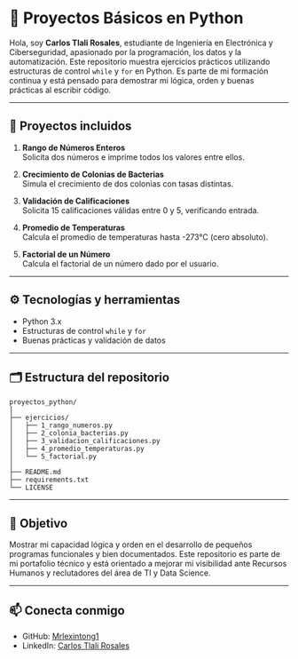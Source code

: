 # 🐍 Proyectos Básicos en Python

Hola, soy **Carlos Tlali Rosales**, estudiante de Ingeniería en Electrónica y Ciberseguridad, apasionado por la programación, los datos y la automatización. Este repositorio muestra ejercicios prácticos utilizando estructuras de control `while` y `for` en Python. Es parte de mi formación continua y está pensado para demostrar mi lógica, orden y buenas prácticas al escribir código.

---

## 🧠 Proyectos incluidos

1. **Rango de Números Enteros**  
   Solicita dos números e imprime todos los valores entre ellos.

2. **Crecimiento de Colonias de Bacterias**  
   Simula el crecimiento de dos colonias con tasas distintas.

3. **Validación de Calificaciones**  
   Solicita 15 calificaciones válidas entre 0 y 5, verificando entrada.

4. **Promedio de Temperaturas**  
   Calcula el promedio de temperaturas hasta -273°C (cero absoluto).

5. **Factorial de un Número**  
   Calcula el factorial de un número dado por el usuario.

---

## ⚙️ Tecnologías y herramientas
- Python 3.x
- Estructuras de control `while` y `for`
- Buenas prácticas y validación de datos

---

## 🗂 Estructura del repositorio

```
proyectos_python/
│
├── ejercicios/
│   ├── 1_rango_numeros.py
│   ├── 2_colonia_bacterias.py
│   ├── 3_validacion_calificaciones.py
│   ├── 4_promedio_temperaturas.py
│   └── 5_factorial.py
│
├── README.md
├── requirements.txt
└── LICENSE
```

---

## 📌 Objetivo

Mostrar mi capacidad lógica y orden en el desarrollo de pequeños programas funcionales y bien documentados. Este repositorio es parte de mi portafolio técnico y está orientado a mejorar mi visibilidad ante Recursos Humanos y reclutadores del área de TI y Data Science.

---

## 📫 Conecta conmigo

- GitHub: [Mrlexintong1](https://github.com/Mrlexintong1)
- LinkedIn: [Carlos Tlali Rosales](https://www.linkedin.com/in/tuusuario/)
